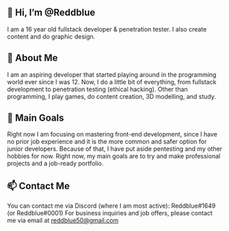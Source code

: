 ## 👋 Hi, I’m @Reddblue
I am a 16 year old fullstack developer & penetration tester. I also create content and do graphic design.

## 👀 About Me
I am an aspiring developer that started playing around in the programming world ever since I was 12. Now, I do a little bit of everything, from fullstack development to penetration testing (ethical hacking). Other than programming, I play games, do content creation, 3D modelling, and study.

## 🌱 Main Goals
Right now I am focusing on mastering front-end development, since I have no prior job experience and it is the more common and safer option for junior developers.
Because of that, I have put aside pentesting and my other hobbies for now. Right now, my main goals are to try and make professional projects and a job-ready portfolio.

## 📫 Contact Me
You can contact me via Discord (where I am most active): Reddblue#1649 (or Reddblue#0001)
For business inquiries and job offers, please contact me via email at reddblue50@gmail.com
